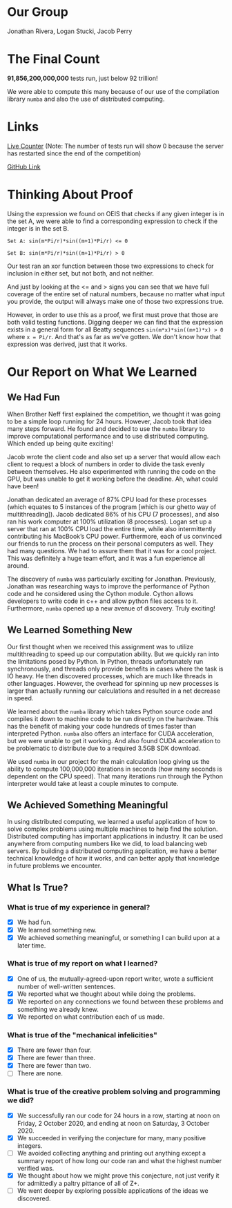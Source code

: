 # Our Group

Jonathan Rivera, Logan Stucki, Jacob Perry

# The Final Count

**91,856,200,000,000** tests run, just below 92 trillion! 

We were able to compute this many because of our use of the compilation library `numba` and also the use of distributed computing.

# Links

[Live Counter](https://discrete-math-2-ponder-prove-3.herokuapp.com/)
(Note: The number of tests run will show 0 because the server has restarted since the end of the competition)

[GitHub Link](https://github.com/per18020/DMIIPonderAndProve03)

# Thinking About Proof

Using the expression we found on OEIS that checks if any given integer is in the set A, we were able to find a corresponding expression to check if the integer is in the set B. 

`Set A: sin(m*Pi/r)*sin((m+1)*Pi/r) <= 0`

`Set B: sin(m*Pi/r)*sin((m+1)*Pi/r) > 0`

Our test ran an xor function between those two expressions to check for inclusion in either set, but not both, and not neither.

And just by looking at the <= and > signs you can see that we have full coverage of the entire set of natural numbers, because no matter what input you provide, the output will always make one of those two expressions true.

However, in order to use this as a proof, we first must prove that those are both valid testing functions. Digging deeper we can find that the expression exists in a general form for all Beatty sequences `sin(m*x)*sin((m+1)*x) > 0` where `x = Pi/r`. And that's as far as we've gotten. We don't know how that expression was derived, just that it works.

# Our Report on What We Learned

## We Had Fun

When Brother Neff first explained the competition, we thought it was going to be a simple loop running for 24 hours. However, Jacob took that idea many steps forward. He found and decided to use the `numba` library to improve computational performance and to use distributed computing. Which ended up being quite exciting!

Jacob wrote the client code and also set up a server that would allow each client to request a block of numbers in order to divide the task evenly between themselves. He also experimented with running the code on the GPU, but was unable to get it working before the deadline. Ah, what could have been!

Jonathan dedicated an average of 87% CPU load for these processes (which equates to 5 instances of the program [which is our ghetto way of multithreading]). Jacob dedicated 86% of his CPU (7 processes), and also ran his work computer at 100% utilization (8 processes). Logan set up a server that ran at 100% CPU load the entire time, while also intermittently contributing his MacBook’s CPU power. Furthermore, each of us convinced our friends to run the process on their personal computers as well. They had many questions. We had to assure them that it was for a cool project. This was definitely a huge team effort, and it was a fun experience all around.

The discovery of `numba` was particularly exciting for Jonathan. Previously, Jonathan was researching ways to improve the performance of Python code and he considered using the Cython module. Cython allows developers to write code in c++ and allow python files access to it. Furthermore, `numba` opened up a new avenue of discovery. Truly exciting!


## We Learned Something New

Our first thought when we received this assignment was to utilize multithreading to speed up our computation ability. But we quickly ran into the limitations posed by Python. In Python, threads unfortunately run synchronously, and threads only provide benefits in cases where the task is IO heavy. He then discovered processes, which are much like threads in other languages. However, the overhead for spinning up new processes is larger than actually running our calculations and resulted in a net decrease in speed.

We learned about the `numba` library which takes Python source code and compiles it down to machine code to be run directly on the hardware. This has the benefit of making your code hundreds of times faster than interpreted Python. `numba` also offers an interface for CUDA acceleration, but we were unable to get it working. And also found CUDA acceleration to be problematic to distribute due to a required 3.5GB SDK download.

We used `numba` in our project for the main calculation loop giving us the ability to compute 100,000,000 iterations in seconds (how many seconds is dependent on the CPU speed). That many iterations run through the Python interpreter would take at least a couple minutes to compute.

## We Achieved Something Meaningful

In using distributed computing, we learned a useful application of how to solve complex problems using multiple machines to help find the solution. Distributed computing has important applications in industry. It can be used anywhere from computing numbers like we did, to load balancing web servers. By building a distributed computing application, we have a better technical knowledge of how it works, and can better apply that knowledge in future problems we encounter.

## What Is True?
### What is true of my experience in general?
 - [x] We had fun.
 - [x] We learned something new.
 - [x] We achieved something meaningful, or something I can build upon at a later time.
### What is true of my report on what I learned?
 - [x] One of us, the mutually-agreed-upon report writer, wrote a sufficient number of well-written sentences.
 - [x] We reported what we thought about while doing the problems.
 - [x] We reported on any connections we found between these problems and something we
already knew.
 - [x] We reported on what contribution each of us made.
### What is true of the "mechanical infelicities"
 - [x] There are fewer than four.
 - [x] There are fewer than three.
 - [x] There are fewer than two.
 - [ ] There are none.
### What is true of the creative problem solving and programming we did?
 - [x] We successfully ran our code for 24 hours in a row, starting at noon on Friday, 2
October 2020, and ending at noon on Saturday, 3 October 2020.
 - [x] We succeeded in verifying the conjecture for many, many positive integers.
 - [ ] We avoided collecting anything and printing out anything except a summary report
of how long our code ran and what the highest number verified was.
 - [x] We thought about how we might prove this conjecture, not just verify it for admittedly
a paltry pittance of all of Z+.
 - [ ] We went deeper by exploring possible applications of the ideas we discovered.
